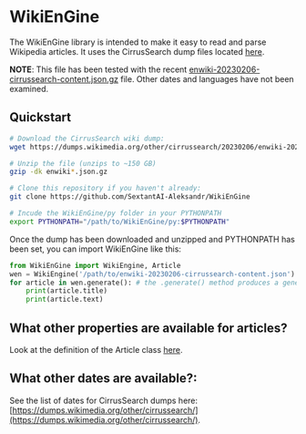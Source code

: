 # WikiEnGine

The WikiEnGine library is intended to make it easy to read and parse Wikipedia articles. It uses the CirrusSearch dump files located [here](https://dumps.wikimedia.org/other/cirrussearch/).

**NOTE**: This file has been tested with the recent [enwiki-20230206-cirrussearch-content.json.gz](https://dumps.wikimedia.org/other/cirrussearch/20230206/enwiki-20230206-cirrussearch-content.json.gz) file. Other dates and languages have not been examined.




## Quickstart 

```bash
# Download the CirrusSearch wiki dump:
wget https://dumps.wikimedia.org/other/cirrussearch/20230206/enwiki-20230206-cirrussearch-content.json.gz

# Unzip the file (unzips to ~150 GB)
gzip -dk enwiki*.json.gz

# Clone this repository if you haven't already:
git clone https://github.com/SextantAI-Aleksandr/WikiEnGine

# Incude the WikiEnGine/py folder in your PYTHONPATH
export PYTHONPATH="/path/to/WikiEnGine/py:$PYTHONPATH"
```

Once the dump has been downloaded and unzipped and PYTHONPATH has been set, you can import WikiEnGine like this:

```python
from WikiEnGine import WikiEngine, Article
wen = WikiEngine('/path/to/enwiki-20230206-cirrussearch-content.json')
for article in wen.generate(): # the .generate() method produces a generator
    print(article.title)
    print(article.text)
```



## What other properties are available for articles?

Look at the definition of the Article class [here](https://github.com/SextantAI-Aleksandr/WikiEnGine/blob/main/py/WikiEnGine.py).



## What other dates are available?:

See the list of dates for CirrusSearch dumps here: [https://dumps.wikimedia.org/other/cirrussearch/](https://dumps.wikimedia.org/other/cirrussearch/).

